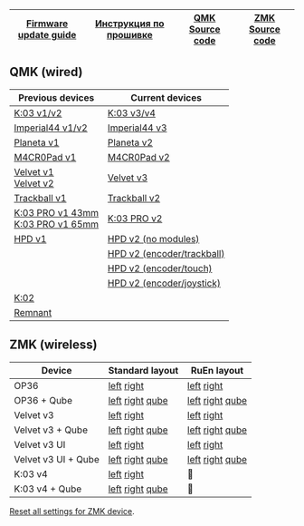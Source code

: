 | [Firmware update guide][01]  | [Инструкция по прошивке][02] | [QMK Source code][03] | [ZMK Source code][04] |
| ---------------------------  | ---------------------------- | --------------------- | --------------------- |

[01]: https://journey.ergohaven.xyz/en-gb/pages/docs/
[02]: https://journey.ergohaven.xyz/pages/docs/
[03]: https://github.com/ergohaven/vial-qmk
[04]: https://github.com/ergohaven/?q=zmk&type=all&language=&sort=


## QMK (wired)
| Previous devices                                  | Current devices                  |
| ------------------------------------------------- | -------------------------------- |
| [K:03 v1/v2][05]                                  | [K:03 v3/v4][19]                 |
| [Imperial44 v1/v2][06]                            | [Imperial44 v3][24]              |
| [Planeta v1][08]                                  | [Planeta v2][09]                 |
| [M4CR0Pad v1][10]                                 | [M4CR0Pad v2][11]                |
| [Velvet v1][13]</br>[Velvet v2][14]               | [Velvet v3][17]                  |
| [Trackball v1][15]                                | [Trackball v2][20]               |
| [K:03 PRO v1 43mm][16]</br>[K:03 PRO v1 65mm][18] | [K:03 PRO v2][25]                |
| [HPD v1][04]                                      | [HPD v2 (no modules)][21]        |
|                                                   | [HPD v2 (encoder/trackball)][22] |
|                                                   | [HPD v2 (encoder/touch)][23]     |
|                                                   | [HPD v2 (encoder/joystick)][26]  |
| [K:02][07]                                        |                                  |
| [Remnant][12]                                     |                                  |

[04]: https://github.com/ergohaven/vial-qmk/releases/download/3.8.6/3.8.6_hpd_v1.uf2
[05]: https://github.com/ergohaven/vial-qmk/releases/download/3.8.6/3.8.6_k03_v1_v2.uf2
[06]: https://github.com/ergohaven/vial-qmk/releases/download/3.8.6/3.8.6_imperial44_v1_v2.uf2
[07]: https://github.com/ergohaven/vial-qmk/releases/download/3.8.6/3.8.6_k02_v1.uf2
[08]: https://github.com/ergohaven/vial-qmk/releases/download/3.8.6/3.8.6_planeta_v1.uf2
[09]: https://github.com/ergohaven/vial-qmk/releases/download/3.8.6/3.8.6_planeta_v2.uf2
[10]: https://github.com/ergohaven/vial-qmk/releases/download/3.8.6/3.8.6_macropad_v1.uf2
[11]: https://github.com/ergohaven/vial-qmk/releases/download/3.8.6/3.8.6_macropad_v2.uf2
[12]: https://github.com/ergohaven/vial-qmk/releases/download/3.8.6/3.8.6_remnant_v1.uf2
[13]: https://github.com/ergohaven/vial-qmk/releases/download/3.8.6/3.8.6_velvet_v1.uf2
[14]: https://github.com/ergohaven/vial-qmk/releases/download/3.8.6/3.8.6_velvet_v2.uf2
[15]: https://github.com/ergohaven/vial-qmk/releases/download/3.8.6/3.8.6_trackball_v1.uf2
[16]: https://github.com/ergohaven/vial-qmk/releases/download/3.8.6/3.8.6_k03pro_43mm_v1.uf2
[17]: https://github.com/ergohaven/vial-qmk/releases/download/3.8.6/3.8.6_velvet_v3.uf2
[18]: https://github.com/ergohaven/vial-qmk/releases/download/3.8.6/3.8.6_k03pro_65mm_v1.uf2
[19]: https://github.com/ergohaven/vial-qmk/releases/download/3.8.6/3.8.6_k03_v3.uf2
[20]: https://github.com/ergohaven/vial-qmk/releases/download/3.8.6/3.8.6_trackball_v2.uf2
[21]: https://github.com/ergohaven/vial-qmk/releases/download/3.8.6/3.8.6_hpd_v2.uf2
[22]: https://github.com/ergohaven/vial-qmk/releases/download/3.8.6/3.8.6_hpd_v2_enc_ball.uf2
[23]: https://github.com/ergohaven/vial-qmk/releases/download/3.8.6/3.8.6_hpd_v2_enc_touch.uf2
[24]: https://github.com/ergohaven/vial-qmk/releases/download/3.8.6/3.8.6_imperial44_v3.uf2
[25]: https://github.com/ergohaven/vial-qmk/releases/download/3.8.6/3.8.6_k03pro_v2.uf2
[26]: https://github.com/ergohaven/vial-qmk/releases/download/3.8.6/3.8.6_hpd_v2_enc_joy.uf2

## ZMK (wireless)
| Device              | Standard layout                   | RuEn layout                       |
| ------------------- | --------------------------------- | --------------------------------- |
| OP36                | [left][50] [right][52]            | [left][51] [right][52]            |
| OP36 + Qube         | [left][53] [right][52] [qube][54] | [left][53] [right][52] [qube][55] |
| Velvet v3           | [left][60] [right][62]            | [left][61] [right][62]            |
| Velvet v3 + Qube    | [left][63] [right][62] [qube][64] | [left][63] [right][62] [qube][65] |
| Velvet v3 UI        | [left][70] [right][71]            | [left][70] [right][72]            |
| Velvet v3 UI + Qube | [left][70] [right][73] [qube][74] | [left][70] [right][73] [qube][75] |
| K:03 v4             | [left][80] [right][82]            | 🚧                                |
| K:03 v4 + Qube      | [left][83] [right][82] [qube][84] | 🚧                                |


[Reset all settings for ZMK device][00].

[00]: https://github.com/ergohaven/ergohaven-zmk/releases/download/2025.07.28/settings_reset-ergohaven-zmk.uf2

[50]: https://github.com/ergohaven/ergohaven-zmk/releases/download/2025.07.28/op36_left-ergohaven-zmk.uf2
[51]: https://github.com/ergohaven/ergohaven-zmk/releases/download/2025.07.28/op36_left_ruen-ergohaven-zmk.uf2
[52]: https://github.com/ergohaven/ergohaven-zmk/releases/download/2025.07.28/op36_right-ergohaven-zmk.uf2
[53]: https://github.com/ergohaven/ergohaven-zmk/releases/download/2025.07.28/op36_left_qube-ergohaven-zmk.uf2
[54]: https://github.com/ergohaven/ergohaven-zmk/releases/download/2025.07.28/op36_qube-ergohaven-zmk.uf2
[55]: https://github.com/ergohaven/ergohaven-zmk/releases/download/2025.07.28/op36_qube_ruen-ergohaven-zmk.uf2

[60]: https://github.com/ergohaven/ergohaven-zmk/releases/download/2025.07.28/velvet_v3_left-ergohaven-zmk.uf2
[61]: https://github.com/ergohaven/ergohaven-zmk/releases/download/2025.07.28/velvet_v3_left_ruen-ergohaven-zmk.uf2
[62]: https://github.com/ergohaven/ergohaven-zmk/releases/download/2025.07.28/velvet_v3_right-ergohaven-zmk.uf2
[63]: https://github.com/ergohaven/ergohaven-zmk/releases/download/2025.07.28/velvet_v3_left_qube-ergohaven-zmk.uf2
[64]: https://github.com/ergohaven/ergohaven-zmk/releases/download/2025.07.28/velvet_v3_qube-ergohaven-zmk.uf2
[65]: https://github.com/ergohaven/ergohaven-zmk/releases/download/2025.07.28/velvet_v3_qube_ruen-ergohaven-zmk.uf2

[70]: https://github.com/ergohaven/ergohaven-zmk/releases/download/2025.07.28/velvet_v3_ui_left-ergohaven-zmk.uf2
[71]: https://github.com/ergohaven/ergohaven-zmk/releases/download/2025.07.28/velvet_v3_ui_right-ergohaven-zmk.uf2
[72]: https://github.com/ergohaven/ergohaven-zmk/releases/download/2025.07.28/velvet_v3_ui_right_ruen-ergohaven-zmk.uf2
[73]: https://github.com/ergohaven/ergohaven-zmk/releases/download/2025.07.28/velvet_v3_ui_right_qube-ergohaven-zmk.uf2
[74]: https://github.com/ergohaven/ergohaven-zmk/releases/download/2025.07.28/velvet_v3_ui_qube-ergohaven-zmk.uf2
[75]: https://github.com/ergohaven/ergohaven-zmk/releases/download/2025.07.28/velvet_v3_ui_qube_ruen-ergohaven-zmk.uf2

[80]: https://github.com/ergohaven/ergohaven-zmk/releases/download/2025.07.28/k03_left-ergohaven-zmk.uf2
[81]: https://github.com/ergohaven/ergohaven-zmk/releases/download/2025.07.28/k03_left_ruen-ergohaven-zmk.uf2
[82]: https://github.com/ergohaven/ergohaven-zmk/releases/download/2025.07.28/k03_right-ergohaven-zmk.uf2
[83]: https://github.com/ergohaven/ergohaven-zmk/releases/download/2025.07.28/k03_left_qube-ergohaven-zmk.uf2
[84]: https://github.com/ergohaven/ergohaven-zmk/releases/download/2025.07.28/k03_qube-ergohaven-zmk.uf2
[85]: https://github.com/ergohaven/ergohaven-zmk/releases/download/2025.07.28/k03_qube_ruen-ergohaven-zmk.uf2
